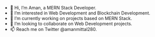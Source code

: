 - 👋 Hi, I’m Aman, a MERN Stack Developer. 
- 👀 I’m interested in Web Development and Blockchain Development.
- 🌱 I’m currently working on projects based on MERN Stack.
- 💞️ I’m looking to collaborate on Web Development projects.
- 📫 Reach me on Twitter @amanmittal280.

<!---
amanmitt/amanmitt is a ✨ special ✨ repository because its `README.md` (this file) appears on your GitHub profile.
You can click the Preview link to take a look at your changes.
--->

